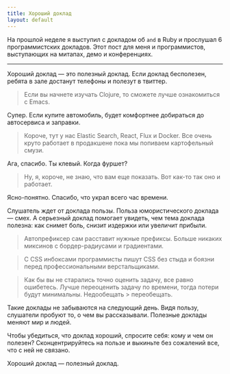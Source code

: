 ```yaml
---
title: Хороший доклад
layout: default
---
```


На прошлой неделе я выступил с докладом об `and` в Ruby и прослушал 6 программистских докладов. Этот пост для меня и программистов, выступающих на митапах, демо и конференциях.

-------------------------------------------

Хороший доклад — это полезный доклад. Если доклад бесполезен, ребята в зале достанут телефоны и полезут в твиттер.

> Если вы начнете изучать Clojure, то сможете лучше ознакомиться с Emacs.

Супер. Если купите автомобиль, будет комфортнее добираться до автосервиса и заправки.

> Короче, тут у нас Elastic Search, React, Flux и Docker. Все очень круто работает в продакшене пока мы попиваем картофельный смузи.

Ага, спасибо. Ты клевый. Когда фуршет?

> Ну, я, короче, не знаю, что вам еще показать. Вот как-то так оно и работает.

Ясно-понятно. Спасибо, что украл всего час времени.

Слушатель ждет от доклада пользы. Польза юмористического доклада — смех. А серьезный доклад помогает увидеть, чем тема доклада полезна: как снимет боль, снизит издержки или увеличит прибыли.

<blockquote>
  <p>
    Автопрефиксер сам расставит нужные префиксы. Больше никаких миксинов с бордер-радиусами и градиентами.
  </p>
</blockquote>

<blockquote>
  <p>
    С CSS инбоксами программисты пишут CSS без стыда и боязни перед профессиональными верстальщиками.
  </p>
</blockquote>

<blockquote>
  <p>
    Как бы вы не старались точно оценить задачу, все равно ошибетесь. Лучше переоценить задачу по времени, тогда потери будут минимальны. Недообещать &gt; переобещать.
  </p>
</blockquote>

Такие доклады не забываются на следующий день. Видя пользу, слушатели пробуют то, о чем вы рассказывали. Полезные доклады меняют мир и людей.

Чтобы убедиться, что доклад хороший, спросите себя: кому и чем он полезен? Сконцентрируйтесь на пользе и выкиньте без сожалений все, что с ней не связано.

Хороший доклад — полезный доклад.
